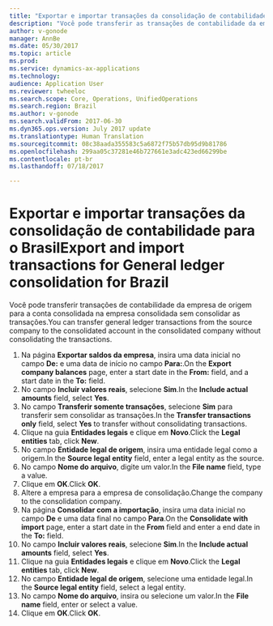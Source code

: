 ```yaml
---
title: "Exportar e importar transações da consolidação de contabilidade para o Brasil"
description: "Você pode transferir as transações de contabilidade da empresa de origem para a conta consolidada na empresa consolidada sem consolidar as transações."
author: v-gonode
manager: AnnBe
ms.date: 05/30/2017
ms.topic: article
ms.prod: 
ms.service: dynamics-ax-applications
ms.technology: 
audience: Application User
ms.reviewer: twheeloc
ms.search.scope: Core, Operations, UnifiedOperations
ms.search.region: Brazil
ms.author: v-gonode
ms.search.validFrom: 2017-06-30
ms.dyn365.ops.version: July 2017 update
ms.translationtype: Human Translation
ms.sourcegitcommit: 08c38aada355583c5a6872f75b57db95d9b81786
ms.openlocfilehash: 299aa05c37281e46b727661e3adc423ed66299be
ms.contentlocale: pt-br
ms.lasthandoff: 07/18/2017

---
```

# <a name="export-and-import-transactions-for-general-ledger-consolidation-for-brazil"></a><span data-ttu-id="2f6c7-103">Exportar e importar transações da consolidação de contabilidade para o Brasil</span><span class="sxs-lookup"><span data-stu-id="2f6c7-103">Export and import transactions for General ledger consolidation for Brazil</span></span>

<span data-ttu-id="2f6c7-104">Você pode transferir transações de contabilidade da empresa de origem para a conta consolidada na empresa consolidada sem consolidar as transações.</span><span class="sxs-lookup"><span data-stu-id="2f6c7-104">You can transfer general ledger transactions from the source company to the consolidated account in the consolidated company without consolidating the transactions.</span></span>

1. <span data-ttu-id="2f6c7-105">Na página **Exportar saldos da empresa**, insira uma data inicial no campo **De:** e uma data de início no campo **Para:**.</span><span class="sxs-lookup"><span data-stu-id="2f6c7-105">On the **Export company balances** page, enter a start date in the **From:** field, and a start date in the **To:** field.</span></span> 
4. <span data-ttu-id="2f6c7-106">No campo **Incluir valores reais**, selecione **Sim**.</span><span class="sxs-lookup"><span data-stu-id="2f6c7-106">In the **Include actual amounts** field, select **Yes**.</span></span> 
5. <span data-ttu-id="2f6c7-107">No campo **Transferir somente transações**, selecione **Sim** para transferir sem consolidar as transações.</span><span class="sxs-lookup"><span data-stu-id="2f6c7-107">In the **Transfer transactions only** field, select **Yes** to transfer without consolidating transactions.</span></span>
6. <span data-ttu-id="2f6c7-108">Clique na guia **Entidades legais** e clique em **Novo**.</span><span class="sxs-lookup"><span data-stu-id="2f6c7-108">Click the **Legal entities** tab, click **New**.</span></span> 
8. <span data-ttu-id="2f6c7-109">No campo **Entidade legal de origem**, insira uma entidade legal como a origem.</span><span class="sxs-lookup"><span data-stu-id="2f6c7-109">In the **Source legal entity** field, enter a legal entity as the source.</span></span>  
9. <span data-ttu-id="2f6c7-110">No campo **Nome do arquivo**, digite um valor.</span><span class="sxs-lookup"><span data-stu-id="2f6c7-110">In the **File name** field, type a value.</span></span> 
10. <span data-ttu-id="2f6c7-111">Clique em **OK**.</span><span class="sxs-lookup"><span data-stu-id="2f6c7-111">Click **OK**.</span></span> 
11. <span data-ttu-id="2f6c7-112">Altere a empresa para a empresa de consolidação.</span><span class="sxs-lookup"><span data-stu-id="2f6c7-112">Change the company to the consolidation company.</span></span>
12. <span data-ttu-id="2f6c7-113">Na página **Consolidar com a importação**, insira uma data inicial no campo **De** e uma data final no campo **Para**.</span><span class="sxs-lookup"><span data-stu-id="2f6c7-113">On the **Consolidate with import** page, enter a start date in the **From** field and enter a end date in the **To:** field.</span></span> 
13. <span data-ttu-id="2f6c7-114">No campo **Incluir valores reais**, selecione **Sim**.</span><span class="sxs-lookup"><span data-stu-id="2f6c7-114">In the **Include actual amounts** field, select **Yes**.</span></span> 
14. <span data-ttu-id="2f6c7-115">Clique na guia **Entidades legais** e clique em **Novo**.</span><span class="sxs-lookup"><span data-stu-id="2f6c7-115">Click the **Legal entities** tab, click **New**.</span></span> 
15. <span data-ttu-id="2f6c7-116">No campo **Entidade legal de origem**, selecione uma entidade legal.</span><span class="sxs-lookup"><span data-stu-id="2f6c7-116">In the **Source legal entity** field, select a legal entity.</span></span> 
16. <span data-ttu-id="2f6c7-117">No campo **Nome do arquivo**, insira ou selecione um valor.</span><span class="sxs-lookup"><span data-stu-id="2f6c7-117">In the **File name** field, enter or select a value.</span></span> 
17. <span data-ttu-id="2f6c7-118">Clique em **OK**.</span><span class="sxs-lookup"><span data-stu-id="2f6c7-118">Click **OK**.</span></span> 

